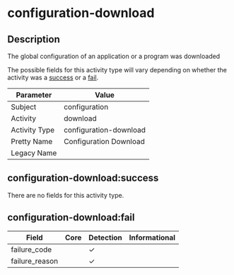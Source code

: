 configuration-download
======================

Description
-----------
The global configuration of an application or a program was downloaded

The possible fields for this activity type will vary depending on whether the activity was a [success](#configuration-downloadsuccess) or a [fail](#configuration-downloadfail).

| Parameter     | Value                  |
| ------------- | ---------------------- |
| Subject       | configuration          |
| Activity      | download               |
| Activity Type | configuration-download |
| Pretty Name   | Configuration Download |
| Legacy Name   |                        |

configuration-download:success
------------------------------

There are no fields for this activity type.


configuration-download:fail
---------------------------

| Field          | Core | Detection | Informational |
| -------------- | ---- | --------- | ------------- |
| failure_code   |      | &#10003;  |               |
| failure_reason |      | &#10003;  |               |